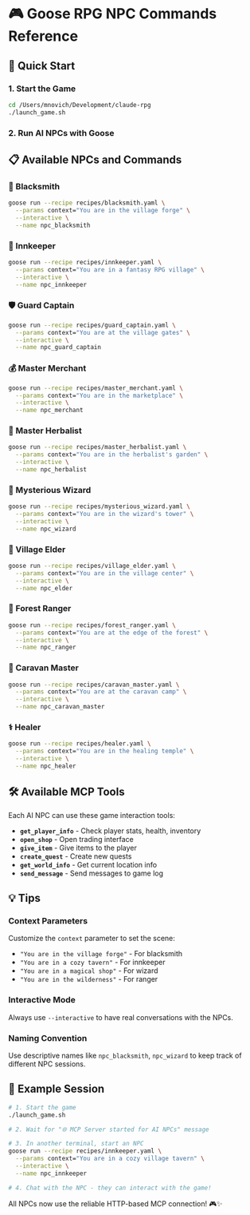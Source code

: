 # 🎮 **Goose RPG NPC Commands Reference**

## 🚀 **Quick Start**

### **1. Start the Game**
```bash
cd /Users/mnovich/Development/claude-rpg
./launch_game.sh
```

### **2. Run AI NPCs with Goose**

## 📋 **Available NPCs and Commands**

### **🔨 Blacksmith**
```bash
goose run --recipe recipes/blacksmith.yaml \
  --params context="You are in the village forge" \
  --interactive \
  --name npc_blacksmith
```

### **🍺 Innkeeper**
```bash
goose run --recipe recipes/innkeeper.yaml \
  --params context="You are in a fantasy RPG village" \
  --interactive \
  --name npc_innkeeper
```

### **🛡️ Guard Captain**
```bash
goose run --recipe recipes/guard_captain.yaml \
  --params context="You are at the village gates" \
  --interactive \
  --name npc_guard_captain
```

### **💰 Master Merchant**
```bash
goose run --recipe recipes/master_merchant.yaml \
  --params context="You are in the marketplace" \
  --interactive \
  --name npc_merchant
```

### **🌿 Master Herbalist**
```bash
goose run --recipe recipes/master_herbalist.yaml \
  --params context="You are in the herbalist's garden" \
  --interactive \
  --name npc_herbalist
```

### **🧙 Mysterious Wizard**
```bash
goose run --recipe recipes/mysterious_wizard.yaml \
  --params context="You are in the wizard's tower" \
  --interactive \
  --name npc_wizard
```

### **👴 Village Elder**
```bash
goose run --recipe recipes/village_elder.yaml \
  --params context="You are in the village center" \
  --interactive \
  --name npc_elder
```

### **🏹 Forest Ranger**
```bash
goose run --recipe recipes/forest_ranger.yaml \
  --params context="You are at the edge of the forest" \
  --interactive \
  --name npc_ranger
```

### **🚛 Caravan Master**
```bash
goose run --recipe recipes/caravan_master.yaml \
  --params context="You are at the caravan camp" \
  --interactive \
  --name npc_caravan_master
```

### **⚕️ Healer**
```bash
goose run --recipe recipes/healer.yaml \
  --params context="You are in the healing temple" \
  --interactive \
  --name npc_healer
```

## 🛠️ **Available MCP Tools**

Each AI NPC can use these game interaction tools:

- **`get_player_info`** - Check player stats, health, inventory
- **`open_shop`** - Open trading interface
- **`give_item`** - Give items to the player
- **`create_quest`** - Create new quests
- **`get_world_info`** - Get current location info
- **`send_message`** - Send messages to game log

## 💡 **Tips**

### **Context Parameters**
Customize the `context` parameter to set the scene:
- `"You are in the village forge"` - For blacksmith
- `"You are in a cozy tavern"` - For innkeeper
- `"You are in a magical shop"` - For wizard
- `"You are in the wilderness"` - For ranger

### **Interactive Mode**
Always use `--interactive` to have real conversations with the NPCs.

### **Naming Convention**
Use descriptive names like `npc_blacksmith`, `npc_wizard` to keep track of different NPC sessions.

## 🎯 **Example Session**

```bash
# 1. Start the game
./launch_game.sh

# 2. Wait for "🌐 MCP Server started for AI NPCs" message

# 3. In another terminal, start an NPC
goose run --recipe recipes/innkeeper.yaml \
  --params context="You are in a cozy village tavern" \
  --interactive \
  --name npc_innkeeper

# 4. Chat with the NPC - they can interact with the game!
```

All NPCs now use the reliable HTTP-based MCP connection! 🎮✨